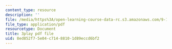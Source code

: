 ```yaml
---
content_type: resource
description: ''
file: /media/https%3A/open-learning-course-data-rc.s3.amazonaws.com/9-14-brain-structure-and-its-origins-spring-2014/8ed852f75e04c71488101d89eccd6bf2_555140.pdf
file_type: application/pdf
resourcetype: Document
title: 3play pdf file
uid: 8ed852f7-5e04-c714-8810-1d89eccd6bf2
---
```

